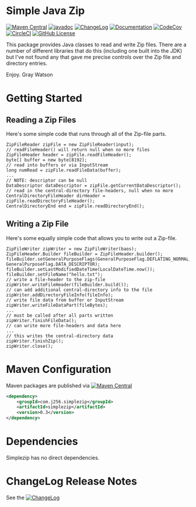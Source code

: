 Simple Java Zip
===============

[![Maven Central](https://maven-badges.herokuapp.com/maven-central/com.j256.simplezip/simplezip/badge.svg?style=flat-square)](https://mvnrepository.com/artifact/com.j256.simplezip/simplezip/latest)
[![javadoc](https://javadoc.io/badge2/com.j256.simplezip/simplezip/javadoc.svg)](https://javadoc.io/doc/com.j256.simplezip/simplezip)
[![ChangeLog](https://img.shields.io/github/v/release/j256/simplezip?label=changelog&display_name=release)](https://github.com/j256/simplezip/blob/master/src/main/javadoc/doc-files/changelog.txt)
[![Documentation](https://img.shields.io/github/v/release/j256/simplezip?label=documentation&display_name=release)](https://htmlpreview.github.io/?https://github.com/j256/simplezip/blob/master/src/main/javadoc/doc-files/simplezip.html)
[![CodeCov](https://img.shields.io/codecov/c/github/j256/simplezip.svg)](https://codecov.io/github/j256/simplezip/)
[![CircleCI](https://circleci.com/gh/j256/simplezip.svg?style=shield)](https://circleci.com/gh/j256/simplezip)
[![GitHub License](https://img.shields.io/github/license/j256/simplezip)](https://github.com/j256/simplezip/blob/master/LICENSE.txt)

This package provides Java classes to read and write Zip files.  There are a number of different libraries that do
this (including one built into the JDK) but I've not found any that gave me precise controls over the Zip file and
directory entries.

Enjoy.  Gray Watson

# Getting Started

## Reading a Zip Files

Here's some simple code that runs through all of the Zip-file parts.

	ZipFileReader zipFile = new ZipFileReader(input);
	// readFileHeader() will return null when no more files
	ZipFileHeader header = zipFile.readFileHeader();
	byte[] buffer = new byte[8192];
	// read into buffers or via InputStream
	long numRead = zipFile.readFileData(buffer);
	...
	// NOTE: descriptor can be null
	DataDescriptor dataDescriptor = zipFile.getCurrentDataDescriptor();
	// read in the central-directory file-headers, null when no more
	CentralDirectoryFileHeader dirHeader = zipFile.readDirectoryFileHeader();
	CentralDirectoryEnd end = zipFile.readDirectoryEnd();

## Writing a Zip File

Here's some equally simple code that allows you to write out a Zip-file.

	ZipFileWriter zipWriter = new ZipFileWriter(baos);
	ZipFileHeader.Builder fileBuilder = ZipFileHeader.builder();
	fileBuilder.setGeneralPurposeFlags(GeneralPurposeFlag.DEFLATING_NORMAL, GeneralPurposeFlag.DATA_DESCRIPTOR);
	fileBuilder.setLastModifiedDateTime(LocalDateTime.now());
	fileBuilder.setFileName("hello.txt");
	// write a file-header to the zip-file
	zipWriter.writeFileHeader(fileBuilder.build());
	// can add additional central-directory info to the file
	zipWriter.addDirectoryFileInfo(fileInfo);
	// write file data from buffer or InputStream
	zipWriter.writeFileDataPart(fileBytes);
	...
	// must be called after all parts written
	zipWriter.finishFileData();
	// can write more file-headers and data here
	...
	// this writes the central-directory data
	zipWriter.finishZip();
	zipWriter.close();

# Maven Configuration

Maven packages are published via [![Maven Central](https://maven-badges.herokuapp.com/maven-central/com.j256.simplezip/simplezip/badge.svg?style=flat-square)](https://mvnrepository.com/artifact/com.j256.simplezip/simplezip/latest)

``` xml
<dependency>
	<groupId>com.j256.simplezip</groupId>
	<artifactId>simplezip</artifactId>
	<version>0.3</version>
</dependency>
```

# Dependencies

Simplezip has no direct dependencies.

# ChangeLog Release Notes

See the [![ChangeLog](https://img.shields.io/github/v/release/j256/simplezip?label=changelog)](https://github.com/j256/simplezip/blob/master/src/main/javadoc/doc-files/changelog.txt)
